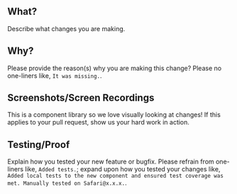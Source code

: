 ## What?

Describe what changes you are making.

## Why?

Please provide the reason(s) why you are making this change? Please no one-liners like, `It was missing.`.

## Screenshots/Screen Recordings

This is a component library so we love visually looking at changes! If this applies to your pull request, show us your hard work in action.

## Testing/Proof

Explain how you tested your new feature or bugfix. Please refrain from one-liners like, `Added tests.`; expand upon how you tested your changes like, `Added local tests to the new component and ensured test coverage was met. Manually tested on Safari@x.x.x.`.
